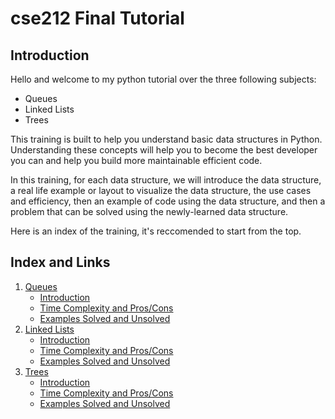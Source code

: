# cse212 Final Tutorial
## Introduction
Hello and welcome to my python tutorial over the three following subjects:
* Queues
* Linked Lists
* Trees

This training is built to help you understand basic data structures in Python. Understanding these concepts will help you to become the best developer you can and help you build more maintainable efficient code.

In this training, for each data structure, we will introduce the data structure, a real life example or layout to visualize the data structure, the use cases and efficiency, then an example of code using the data structure, and then a problem that can be solved using the newly-learned data structure.

Here is an index of the training, it's reccomended to start from the top.

## Index and Links
1. [Queues](queues/)
    - [Introduction](queues/introduction.md)
    - [Time Complexity and Pros/Cons](queues/timeComplexityProsCons.md)
    - [Examples Solved and Unsolved](queues/examples.md)
1. [Linked Lists](linked_lists/)
    - [Introduction](linked_lists/introduction.md)
    - [Time Complexity and Pros/Cons](linked_lists/timeComplexityProsCons.md)
    - [Examples Solved and Unsolved](linked_lists/examples.md)
1. [Trees](trees/)
    - [Introduction](trees/introduction.md)
    - [Time Complexity and Pros/Cons](trees/timeComplexityProsCons.md)
    - [Examples Solved and Unsolved](trees/examples.md)
